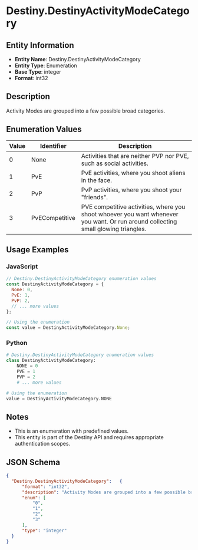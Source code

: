 # Destiny.DestinyActivityModeCategory

## Entity Information
- **Entity Name**: Destiny.DestinyActivityModeCategory
- **Entity Type**: Enumeration
- **Base Type**: integer
- **Format**: int32

## Description
Activity Modes are grouped into a few possible broad categories.

## Enumeration Values

| Value | Identifier | Description |
|-------|------------|-------------|
| 0 | None | Activities that are neither PVP nor PVE, such as social activities. |
| 1 | PvE | PvE activities, where you shoot aliens in the face. |
| 2 | PvP | PvP activities, where you shoot your "friends". |
| 3 | PvECompetitive | PVE competitive activities, where you shoot whoever you want whenever you want. Or run around collecting small glowing triangles. |

## Usage Examples

### JavaScript
```javascript
// Destiny.DestinyActivityModeCategory enumeration values
const DestinyActivityModeCategory = {
  None: 0,
  PvE: 1,
  PvP: 2,
  // ... more values
};

// Using the enumeration
const value = DestinyActivityModeCategory.None;
```

### Python
```python
# Destiny.DestinyActivityModeCategory enumeration values
class DestinyActivityModeCategory:
    NONE = 0
    PVE = 1
    PVP = 2
    # ... more values

# Using the enumeration
value = DestinyActivityModeCategory.NONE
```

## Notes
- This is an enumeration with predefined values.
- This entity is part of the Destiny API and requires appropriate authentication scopes.

## JSON Schema
```json
{
  "Destiny.DestinyActivityModeCategory":   {
      "format": "int32",
      "description": "Activity Modes are grouped into a few possible broad categories.",
      "enum": [
          "0",
          "1",
          "2",
          "3"
      ],
      "type": "integer"
  }
}
```
